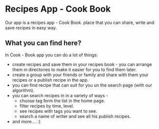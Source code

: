 # Recipes App - Cook Book

Our app is a recipes app - Cook Book. place that you can share, write and save recipes in easy way.

## What you can find here?

In Cook - Book app you can do a lot of things:
* create recipes and save them in your recipes book - you can arrange them in directories to make it easier for you to find them later.
* create a group with your friends or family and share with them your recipes or a publish recipe in the app.
* you can find recipe that can suit for you un the search page (with our algorithm).
* you can search recipes in in a variety of ways -
  - choose tag form the list in the home page.
  - filter recipes by time, level.
  - see recipes with tags you want to see.
  - search a name of writer and see all his publish recipes.
* and more.... :)
